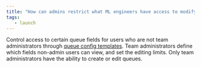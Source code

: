 ```yaml
---
title: "How can admins restrict what ML engineers have access to modify?"
tags:
   - launch
---
```


Control access to certain queue fields for users who are not team administrators through [queue config templates](../guides/launch/setup-queue-advanced.md). Team administrators define which fields non-admin users can view, and set the editing limits. Only team administrators have the ability to create or edit queues.